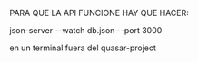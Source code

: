 PARA QUE LA API FUNCIONE HAY QUE HACER:

json-server --watch db.json --port 3000

en un terminal fuera del quasar-project
